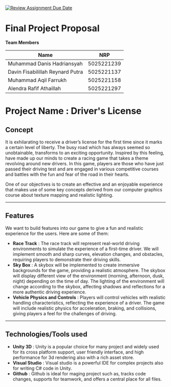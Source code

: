 [![Review Assignment Due Date](https://classroom.github.com/assets/deadline-readme-button-22041afd0340ce965d47ae6ef1cefeee28c7c493a6346c4f15d667ab976d596c.svg)](https://classroom.github.com/a/ZUtYscbQ)

# Final Project Proposal

**Team Members**

| **Name**          | **NRP**            |
|-------------------|--------------------|
| Muhammad Danis Hadriansyah  | 5025221239  |
| Davin Fisabilillah Reynard Putra | 5025221137 |
| Muhammad Aqil Farrukh | 5025221158 |
| Alendra Rafif Athaillah | 5025221297 |

# Project Name : Driver's License

## Concept

It is exhilarating to receive a driver’s license for the first time since it marks a certain level of liberty. The busy road which has always seemed so unobtainable, transforms to an exciting opportunity. Inspired by this feeling, have made up our minds to create a racing game that takes a theme revolving around new drivers. In this game, players are those who have just passed their driving test and are engaged in various competitive courses and battles with the fun and fear of the road in their hearts.

One of our objectives is to create an effective and an enjoyable experience that makes use of some key concepts derived from our computer graphics course about texture mapping and realistic lighting.

---

## Features

We want to build features into our game to give a fun and realistic experience for the users.  Here are some of them:
- **Race Track** : The race track will represent real-world driving environments to simulate the experience of a first-time driver. We will implement smooth and sharp curves, elevation changes, and obstacles, requiring players to demonstrate their driving skills. 
- **Sky Box** : A skybox will be implemented to create immersive backgrounds for the game, providing a realistic atmosphere. The skybox will display different view of the environment (morning, afternoon, dusk, night) depending on the time of day. The lighting of the environment will change according to the skybox, affecting shadows and reflections for a more authentic driving experience.
- **Vehicle Physics and Controls** : Players will control vehicles with realistic handling characteristics, reflecting the experience of a driver. The game will include realistic physics for acceleration, braking, and collisions, giving players a feel for the challenges of driving.

---

## Technologies/Tools used

- **Unity 3D** : Unity is a popular choice for many project and widely used for its cross platform support, user friendly interface, and high performance for 3d rendering also with a rich asset store.
- **Visual Studio** : Visual studio is a powerful IDE for complex projects also for writing C# code in Unity.
- **Github** : Github is ideal for maging project such as, tracks code changes, supports for teamwork, and offers a central place for all files. 
